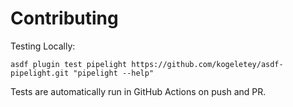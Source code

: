 # Contributing

Testing Locally:

```shell
asdf plugin test pipelight https://github.com/kogeletey/asdf-pipelight.git "pipelight --help"
```

Tests are automatically run in GitHub Actions on push and PR.
